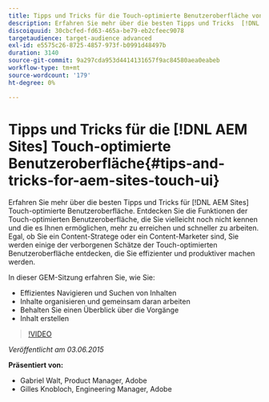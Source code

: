 ```yaml
---
title: Tipps und Tricks für die Touch-optimierte Benutzeroberfläche von AEM Sites
description: Erfahren Sie mehr über die besten Tipps und Tricks  [!DNL AEM Sites]  die Touch-optimierte Benutzeroberfläche. Entdecken Sie die Funktionen der Touch-optimierten Benutzeroberfläche, die Sie vielleicht noch nicht kennen und die es Ihnen ermöglichen, mehr zu erreichen und schneller zu arbeiten. Egal, ob Sie ein Content-Stratege oder ein Content-Marketer sind, Sie werden einige der verborgenen Schätze der Touch-optimierten Benutzeroberfläche entdecken, die Sie effizienter und produktiver machen werden.
discoiquuid: 30cbcfed-fd63-465a-be79-eb2cfeec9078
targetaudience: target-audience advanced
exl-id: e5575c26-8725-4857-973f-b0991d48497b
duration: 3140
source-git-commit: 9a297cda953d4414131657f9ac84580aea0eabeb
workflow-type: tm+mt
source-wordcount: '179'
ht-degree: 0%

---
```


# Tipps und Tricks für die [!DNL AEM Sites] Touch-optimierte Benutzeroberfläche{#tips-and-tricks-for-aem-sites-touch-ui}

Erfahren Sie mehr über die besten Tipps und Tricks für [!DNL AEM Sites] Touch-optimierte Benutzeroberfläche. Entdecken Sie die Funktionen der Touch-optimierten Benutzeroberfläche, die Sie vielleicht noch nicht kennen und die es Ihnen ermöglichen, mehr zu erreichen und schneller zu arbeiten. Egal, ob Sie ein Content-Stratege oder ein Content-Marketer sind, Sie werden einige der verborgenen Schätze der Touch-optimierten Benutzeroberfläche entdecken, die Sie effizienter und produktiver machen werden.

In dieser GEM-Sitzung erfahren Sie, wie Sie:

* Effizientes Navigieren und Suchen von Inhalten
* Inhalte organisieren und gemeinsam daran arbeiten
* Behalten Sie einen Überblick über die Vorgänge
* Inhalt erstellen

>[!VIDEO](https://video.tv.adobe.com/v/19377/?quality=9)

*Veröffentlicht am 03.06.2015*

**Präsentiert von:**

* Gabriel Walt, Product Manager, Adobe
* Gilles Knobloch, Engineering Manager, Adobe

<!--
[Get back to the Overview](https://helpx.adobe.com/experience-manager/kt/eseminars/gems/aem-index.html)
-->
